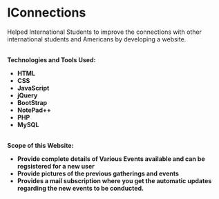 IConnections
============


<div>
<p> Helped International Students to improve the connections with other international students and Americans by developing a website. <p>
<br/>
<b>Technologies and Tools Used:<b> <br/>
<ul>
<li>HTML </li>
<li>CSS </li>
<li>JavaScript</li>
<li>jQuery</li>
<li>BootStrap </li>
<li>NotePad++ </li>
<li>PHP </li>
<li>MySQL </li>
</ul> <br/>
<b>Scope of this Website:</b>
<ul>
<li>Provide complete details of Various Events available and can be regsistered for a new user</li>
<li>Provide pictures of the previous gatherings and events </li>
<li>Provides a mail subscription where you get the automatic updates regarding the new events to be conducted. </li>
</ul>
